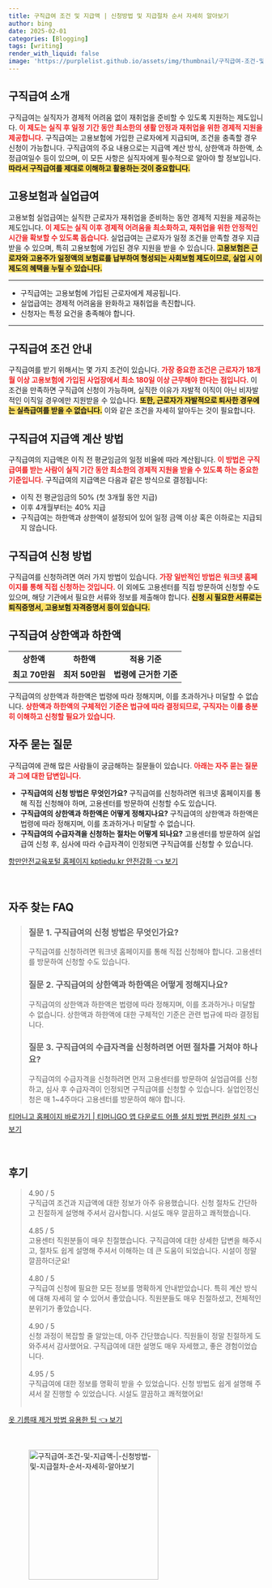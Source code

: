 ```yaml
---
title: 구직급여 조건 및 지급액 | 신청방법 및 지급절차 순서 자세히 알아보기
author: bing
date: 2025-02-01
categories: [Blogging]
tags: [writing]
render_with_liquid: false
image: 'https://purplelist.github.io/assets/img/thumbnail/구직급여-조건-및-지급액-|-신청방법-및-지급절차-순서-자세히-알아보기.webp'
---
```



<h2 id='구직급여 소개'>구직급여 소개</h2>

<p>구직급여는 실직자가 경제적 어려움 없이 재취업을 준비할 수 있도록 지원하는 제도입니다. <b><span style="color: #ee2323;">이 제도는 실직 후 일정 기간 동안 최소한의 생활 안정과 재취업을 위한 경제적 지원을 제공합니다.</span></b> 구직급여는 고용보험에 가입한 근로자에게 지급되며, 조건을 충족할 경우 신청이 가능합니다. 구직급여의 주요 내용으로는 지급액 계산 방식, 상한액과 하한액, 소정급여일수 등이 있으며, 이 모든 사항은 실직자에게 필수적으로 알아야 할 정보입니다. <b><span style="background-color: #ffe066;">따라서 구직급여를 제대로 이해하고 활용하는 것이 중요합니다.</span></b></p>

<h2 id='고용보험과 실업급여'>고용보험과 실업급여</h2>

<p>고용보험 실업급여는 실직한 근로자가 재취업을 준비하는 동안 경제적 지원을 제공하는 제도입니다. <b><span style="color: #ee2323;">이 제도는 실직 이후 경제적 어려움을 최소화하고, 재취업을 위한 안정적인 시간을 확보할 수 있도록 돕습니다.</span></b> 실업급여는 근로자가 일정 조건을 만족할 경우 지급받을 수 있으며, 특히 고용보험에 가입된 경우 지원을 받을 수 있습니다. <b><span style="background-color: #ffe066;">고용보험은 근로자와 고용주가 일정액의 보험료를 납부하여 형성되는 사회보험 제도이므로, 실업 시 이 제도의 혜택을 누릴 수 있습니다.</span></b></p>

<hr />

<ul>
    <li>구직급여는 고용보험에 가입된 근로자에게 제공됩니다.</li>
    <li>실업급여는 경제적 어려움을 완화하고 재취업을 촉진합니다.</li>
    <li>신청자는 특정 요건을 충족해야 합니다.</li>
</ul>

<hr />

<h2 id='구직급여 조건 안내'>구직급여 조건 안내</h2>

<p>구직급여를 받기 위해서는 몇 가지 조건이 있습니다. <b><span style="color: #ee2323;">가장 중요한 조건은 근로자가 18개월 이상 고용보험에 가입된 사업장에서 최소 180일 이상 근무해야 한다는 점입니다.</span></b> 이 조건을 만족하면 구직급여 신청이 가능하며, 실직한 이유가 자발적 이직이 아닌 비자발적인 이직일 경우에만 지원받을 수 있습니다. <b><span style="background-color: #ffe066;">또한, 근로자가 자발적으로 퇴사한 경우에는 실측급여를 받을 수 없습니다.</span></b> 이와 같은 조건을 자세히 알아두는 것이 필요합니다.</p>

<h2 id='구직급여 지급액 계산 방법'>구직급여 지급액 계산 방법</h2>

<p>구직급여의 지급액은 이직 전 평균임금의 일정 비율에 따라 계산됩니다. <b><span style="color: #ee2323;">이 방법은 구직급여를 받는 사람이 실직 기간 동안 최소한의 경제적 지원을 받을 수 있도록 하는 중요한 기준입니다.</span></b> 구직급여의 지급액은 다음과 같은 방식으로 결정됩니다:</p>

<ul>
    <li>이직 전 평균임금의 50% (첫 3개월 동안 지급)</li>
    <li>이후 4개월부터는 40% 지급</li>
    <li>구직급여는 하한액과 상한액이 설정되어 있어 일정 금액 이상 혹은 이하로는 지급되지 않습니다.</li>
</ul>

<h2 id='구직급여 신청 방법'>구직급여 신청 방법</h2>

<p>구직급여를 신청하려면 여러 가지 방법이 있습니다. <b><span style="color: #ee2323;">가장 일반적인 방법은 워크넷 홈페이지를 통해 직접 신청하는 것입니다.</span></b> 이 외에도 고용센터를 직접 방문하여 신청할 수도 있으며, 해당 기관에서 필요한 서류와 정보를 제출해야 합니다. <b><span style="background-color: #ffe066;">신청 시 필요한 서류로는 퇴직증명서, 고용보험 자격증명서 등이 있습니다.</span></b></p>

<h2 id='구직급여 상한액과 하한액'>구직급여 상한액과 하한액</h2>

<table>
    <tr>
        <td style="text-align: center; height: 17px;"><b>상한액</b></td>
        <td style="text-align: center; height: 17px;"><b>하한액</b></td>
        <td style="text-align: center; height: 17px;"><b>적용 기준</b></td>
    </tr>
    <tr>
        <td style="text-align: center; height: 17px;"><b>최고 70만원</b></td>
        <td style="text-align: center; height: 17px;"><b>최저 50만원</b></td>
        <td style="text-align: center; height: 17px;"><b>법령에 근거한 기준</b></td>
    </tr>
</table>

<p>구직급여의 상한액과 하한액은 법령에 따라 정해지며, 이를 초과하거나 미달할 수 없습니다. <b><span style="color: #ee2323;">상한액과 하한액의 구체적인 기준은 법규에 따라 결정되므로, 구직자는 이를 충분히 이해하고 신청할 필요가 있습니다.</span></b></p>

<h2 id='자주 묻는 질문'>자주 묻는 질문</h2>

<p>구직급여에 관해 많은 사람들이 궁금해하는 질문들이 있습니다. <b><span style="color: #ee2323;">아래는 자주 묻는 질문과 그에 대한 답변입니다.</span></b></p>

<ul>
    <li><b>구직급여의 신청 방법은 무엇인가요?</b> 구직급여를 신청하려면 워크넷 홈페이지를 통해 직접 신청해야 하며, 고용센터를 방문하여 신청할 수도 있습니다.</li>
    <li><b>구직급여의 상한액과 하한액은 어떻게 정해지나요?</b> 구직급여의 상한액과 하한액은 법령에 따라 정해지며, 이를 초과하거나 미달할 수 없습니다.</li>
    <li><b>구직급여의 수급자격을 신청하는 절차는 어떻게 되나요?</b> 고용센터를 방문하여 실업급여 신청 후, 심사에 따라 수급자격이 인정되면 구직급여를 신청할 수 있습니다.</li>
</ul>


<p><a class="click-button" title="항만안전교육포털 홈페이지 kptiedu.kr 안전강화" href="https://purplelist.github.io/posts/%ED%95%AD%EB%A7%8C%EC%95%88%EC%A0%84%EA%B5%90%EC%9C%A1%ED%8F%AC%ED%84%B8-%ED%99%88%ED%8E%98%EC%9D%B4%EC%A7%80-kptiedu.kr-%EC%95%88%EC%A0%84%EA%B0%95%ED%99%94/" rel="dofollow">항만안전교육포털 홈페이지 kptiedu.kr 안전강화 👈 보기</a></p><br>
<h2 id='자주_찾는_FAQ'>자주 찾는 FAQ</h2>
<div itemscope="" itemtype="https://schema.org/FAQPage"> 
<blockquote> 
<div itemscope="" itemprop="mainEntity" itemtype="https://schema.org/Question"> 
<h3 itemprop="name">질문 1. 구직급여의 신청 방법은 무엇인가요?</h3> 
<div itemscope="" itemprop="acceptedAnswer" itemtype="https://schema.org/Answer"> 
<span itemprop="text"> 
<p>구직급여를 신청하려면 워크넷 홈페이지를 통해 직접 신청해야 합니다. 고용센터를 방문하여 신청할 수도 있습니다.</p> 
</span> 
</div> 
</div> 
<div itemscope="" itemprop="mainEntity" itemtype="https://schema.org/Question"> 
<h3 itemprop="name">질문 2. 구직급여의 상한액과 하한액은 어떻게 정해지나요?</h3> 
<div itemscope="" itemprop="acceptedAnswer" itemtype="https://schema.org/Answer"> 
<span itemprop="text"> 
<p>구직급여의 상한액과 하한액은 법령에 따라 정해지며, 이를 초과하거나 미달할 수 없습니다. 상한액과 하한액에 대한 구체적인 기준은 관련 법규에 따라 결정됩니다.</p> 
</span> 
</div> 
</div> 
<div itemscope="" itemprop="mainEntity" itemtype="https://schema.org/Question"> 
<h3 itemprop="name">질문 3. 구직급여의 수급자격을 신청하려면 어떤 절차를 거쳐야 하나요?</h3> 
<div itemscope="" itemprop="acceptedAnswer" itemtype="https://schema.org/Answer"> 
<span itemprop="text"> 
<p>구직급여의 수급자격을 신청하려면 먼저 고용센터를 방문하여 실업급여를 신청하고, 심사 후 수급자격이 인정되면 구직급여를 신청할 수 있습니다. 실업인정신청은 매 1~4주마다 고용센터를 방문하여 해야 합니다.</p> 
</span> 
</div> 
</div> 
</blockquote> 
</div>
<p><a class="click-button" title="티머니고 홈페이지 바로가기 | 티머니GO 앱 다운로드 어플 설치 방법 편리한 설치" href="https://purplelist.github.io/posts/%ED%8B%B0%EB%A8%B8%EB%8B%88%EA%B3%A0-%ED%99%88%ED%8E%98%EC%9D%B4%EC%A7%80-%EB%B0%94%EB%A1%9C%EA%B0%80%EA%B8%B0-%ED%8B%B0%EB%A8%B8%EB%8B%88GO-%EC%95%B1-%EB%8B%A4%EC%9A%B4%EB%A1%9C%EB%93%9C-%EC%96%B4%ED%94%8C-%EC%84%A4%EC%B9%98-%EB%B0%A9%EB%B2%95-%ED%8E%B8%EB%A6%AC%ED%95%9C-%EC%84%A4%EC%B9%98/" rel="dofollow">티머니고 홈페이지 바로가기 | 티머니GO 앱 다운로드 어플 설치 방법 편리한 설치 👈 보기</a></p><br>
<h2 id='후기'>후기</h2>
<div itemscope itemtype="https://schema.org/Product">
  <blockquote>
  <div itemprop="review" itemscope itemtype="https://schema.org/Review">
      <div itemprop="reviewRating" itemscope itemtype="https://schema.org/Rating"> <span itemprop="ratingValue">4.90</span> / <span itemprop="bestRating">5</span> </div>
      <span itemprop="reviewBody">구직급여 조건과 지급액에 대한 정보가 아주 유용했습니다. 신청 절차도 간단하고 친절하게 설명해 주셔서 감사합니다. 시설도 매우 깔끔하고 쾌적했습니다.</span>
  </div>
  <br>
  <div itemprop="review" itemscope itemtype="https://schema.org/Review">
      <div itemprop="reviewRating" itemscope itemtype="https://schema.org/Rating"> <span itemprop="ratingValue">4.85</span> / <span itemprop="bestRating">5</span> </div>
      <span itemprop="reviewBody">고용센터 직원분들이 매우 친절했습니다. 구직급여에 대한 상세한 답변을 해주시고, 절차도 쉽게 설명해 주셔서 이해하는 데 큰 도움이 되었습니다. 시설이 정말 깔끔하더군요!</span>
  </div>
  <br>
  <div itemprop="review" itemscope itemtype="https://schema.org/Review">
      <div itemprop="reviewRating" itemscope itemtype="https://schema.org/Rating"> <span itemprop="ratingValue">4.80</span> / <span itemprop="bestRating">5</span> </div>
      <span itemprop="reviewBody">구직급여 신청에 필요한 모든 정보를 명확하게 안내받았습니다. 특히 계산 방식에 대해 자세히 알 수 있어서 좋았습니다. 직원분들도 매우 친절하셨고, 전체적인 분위기가 좋았습니다.</span>
  </div>
  <br>
  <div itemprop="review" itemscope itemtype="https://schema.org/Review">
      <div itemprop="reviewRating" itemscope itemtype="https://schema.org/Rating"> <span itemprop="ratingValue">4.90</span> / <span itemprop="bestRating">5</span> </div>
      <span itemprop="reviewBody">신청 과정이 복잡할 줄 알았는데, 아주 간단했습니다. 직원들이 정말 친절하게 도와주셔서 감사했어요. 구직급여에 대한 설명도 매우 자세했고, 좋은 경험이었습니다.</span>
  </div>
  <br>
  <div itemprop="review" itemscope itemtype="https://schema.org/Review">
      <div itemprop="reviewRating" itemscope itemtype="https://schema.org/Rating"> <span itemprop="ratingValue">4.95</span> / <span itemprop="bestRating">5</span> </div>
      <span itemprop="reviewBody">구직급여에 대한 정보를 명확히 받을 수 있었습니다. 신청 방법도 쉽게 설명해 주셔서 잘 진행할 수 있었습니다. 시설도 깔끔하고 쾌적했어요!</span>
  </div>
  <br>
  </blockquote>
</div>
<p><a class="click-button" title="옷 기름때 제거 방법 유용한 팁" href="https://purplelist.github.io/posts/%EC%98%B7-%EA%B8%B0%EB%A6%84%EB%95%8C-%EC%A0%9C%EA%B1%B0-%EB%B0%A9%EB%B2%95-%EC%9C%A0%EC%9A%A9%ED%95%9C-%ED%8C%81/" rel="dofollow">옷 기름때 제거 방법 유용한 팁 👈 보기</a></p><br>
<figure class="image"><img src="https://purplelist.github.io/assets/img/thumbnail/구직급여-조건-및-지급액-|-신청방법-및-지급절차-순서-자세히-알아보기.webp" alt="구직급여-조건-및-지급액-|-신청방법-및-지급절차-순서-자세히-알아보기" width="256" height="256"></figure>